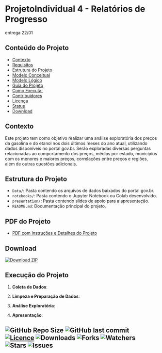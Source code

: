 # ProjetoIndividual 4 - Relatórios de Progresso
entrega 22/01


## Conteúdo do Projeto
- [Contexto](#contexto)
- [Requisitos](#requisitos)
- [Estrutura do Projeto](#estrutura-do-projeto)
- [Modelo Conceitual](#modelo-conceitual)
- [Modelo Lógico](#modelo-lógico)
- [Guia do Projeto](#guia-do-projeto)
- [Como Executar](#como-executar)
- [Contribuidores](#contribuidores)
- [Licença](#licença)
- [Status](#status)
- [Download](#download)

## Contexto

Este projeto tem como objetivo realizar uma análise exploratória dos preços da gasolina e do etanol nos dois últimos meses do ano atual, utilizando dados disponíveis no portal gov.br. Serão exploradas diversas perguntas relacionadas ao comportamento dos preços, médias por estado, municípios com os menores e maiores preços, correlações entre preços e regiões, além de outras questões adicionais.

## Estrutura do Projeto

- `Data/`: Pasta contendo os arquivos de dados baixados do portal gov.br.
- `notebooks/`: Pasta contendo o Jupyter Notebook ou Colab desenvolvido.
- `presentation/`: Pasta contendo slides de apoio para a apresentação.
- `README.md`: Documentação principal do projeto.

## PDF do Projeto
- [PDF com Instruções e Detalhes do Projeto](Doc/1694464991_SEDadosM4Projetoemgrupopdf)

## Download

[![Download ZIP](https://img.shields.io/badge/Download_-ZIP-green?style=for-the-badge&logo=github)](https://github.com/NewKanvas/ProjetoIndividual-4/archive/main.zip)


## Execução do Projeto

1. **Coleta de Dados**:

2. **Limpeza e Preparação de Dados**:

3. **Análise Exploratória**:

4. **Apresentação**:


![GitHub Repo Size](https://img.shields.io/github/repo-size/NewKanvas/ProjetoIndividual-4?style=for-the-badge&logo=github)
![GitHub last commit](https://img.shields.io/github/last-commit/NewKanvas/ProjetoIndividual-4?style=for-the-badge&logo=git)
[![Licence](https://img.shields.io/github/license/NewKanvas/ProjetoIndividual-4?style=for-the-badge)](./LICENSE)
![Downloads](https://img.shields.io/github/downloads/NewKanvas/ProjetoIndividual-4/total?style=for-the-badge)
![Forks](https://img.shields.io/github/forks/NewKanvas/ProjetoIndividual-4?style=for-the-badge)
![Watchers](https://img.shields.io/github/watchers/NewKanvas/ProjetoIndividual-4?style=for-the-badge)
![Stars](https://img.shields.io/github/stars/NewKanvas/ProjetoIndividual-4?style=for-the-badge)
![Issues](https://img.shields.io/github/issues/NewKanvas/ProjetoIndividual-4?style=for-the-badge)
---